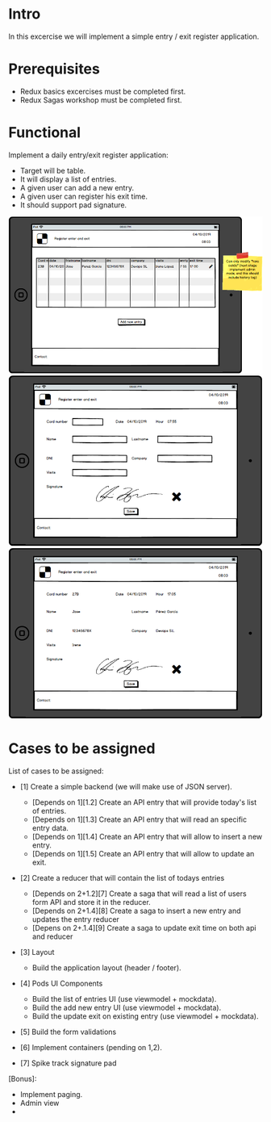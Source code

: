 # Intro

In this excercise we will implement a simple entry / exit register application.

# Prerequisites

- Redux basics excercises must be completed first.
- Redux Sagas workshop must be completed first.

# Functional

Implement a daily entry/exit register application:

- Target will be table.
- It will display a list of entries.
- A given user can add a new entry.
- A given user can register his exit time.
- It should support pad signature.

![Patients list](./content/list.png)
![Register Entry](./content/register-entry.png)
![Register Exit](./content/register-exit.png)

# Cases to be assigned

List of cases to be assigned:

- [1] Create a simple backend (we will make use of JSON server).

  - [Depends on 1][1.2] Create an API entry that will provide today's list of entries.
  - [Depends on 1][1.3] Create an API entry that will read an specific entry data.
  - [Depends on 1][1.4] Create an API entry that will allow to insert a new entry.
  - [Depends on 1][1.5] Create an API entry that will allow to update an exit.

- [2] Create a reducer that will contain the list of todays entries

  - [Depends on 2+1.2][7] Create a saga that will read a list of users form API and store it
    in the reducer.
  - [Depends on 2+1.4][8] Create a saga to insert a new entry and updates the entry reducer
  - [Depens on 2+.1.4][9] Create a saga to update exit time on both api and reducer

- [3] Layout

  - Build the application layout (header / footer).

- [4] Pods UI Components

  - Build the list of entries UI (use viewmodel + mockdata).
  - Build the add new entry UI (use viewmodel + mockdata).
  - Build the update exit on existing entry (use viewmodel + mockdata).

- [5] Build the form validations

- [6] Implement containers (pending on 1,2).

- [7] Spike track signature pad

[Bonus]:

- Implement paging.
- Admin view
-
